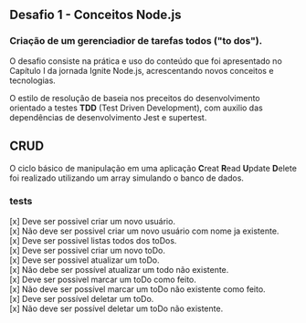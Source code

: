 ## Desafio 1 - Conceitos Node.js

### Criação de um gerenciadior de tarefas todos ("to dos").
O desafio consiste na prática e uso do conteúdo que foi apresentado no Capítulo I da jornada Ignite Node.js, acrescentando novos conceitos e tecnologias.

O estilo de resolução de baseia nos preceitos do desenvolvimento orientado a testes __TDD__ (Test Driven Development), com auxilio das dependências de desenvolvimento Jest e supertest.


## CRUD
O ciclo básico de manipulação em uma aplicação **C**reat **R**ead **U**pdate **D**elete foi realizado utilizando um array simulando o banco de dados.


### tests
[x] Deve ser possivel criar um novo usuário.<br>
[x] Não deve ser possivel criar um novo usuário com nome ja existente.<br>
[x] Deve ser possivel listas todos dos toDos.<br>
[x] Deve ser possivel criar um novo toDo.<br>
[x] Deve ser possivel atualizar um toDo.<br>
[x] Não debe ser possível atualizar um todo não existente.<br>
[x] Deve ser possivel marcar um toDo como feito.<br>
[x] Não deve ser possível marcar um toDo não existente como feito.<br>
[x] Deve ser possível deletar um toDo.<br>
[x] Não deve ser possível deletar um toDo não existente.<br>
